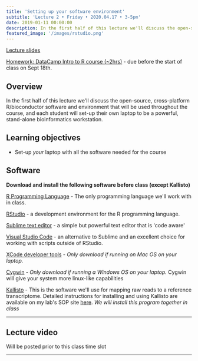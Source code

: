 ```yaml
---
title: 'Setting up your software environment'
subtitle: 'Lecture 2 • Friday • 2020.04.17 • 3-5pm'
date: 2019-01-11 00:00:00
description: In the first half of this lecture we'll discuss the open-source, cross-platform R/bioconductor software and environment that will be used throughout the course, and each student will set-up their own laptop to be a powerful, stand-alone bioinformatics workstation. 
featured_image: '/images/rstudio.png'
---
```


[Lecture slides](http://bit.ly/1ToDM3R)

[Homework: DataCamp Intro to R course (~2hrs)](https://www.datacamp.com/courses/free-introduction-to-r) - due before the start of class on Sept 18th. 

## Overview

In the first half of this lecture we'll discuss the open-source, cross-platform R/bioconductor software and environment that will be used throughout the course, and each student will set-up their own laptop to be a powerful, stand-alone bioinformatics workstation. 

## Learning objectives

* Set-up *your* laptop with all the software needed for the course

## Software

**Download and install the following software before class (except Kallisto)**

[R Programming Language](http://lib.stat.cmu.edu/R/CRAN/) - The only programming language we'll work with in class.

[RStudio](http://www.rstudio.com/products/rstudio/download/) - a development environment for the R programming language.

[Sublime text editor](http://www.sublimetext.com/) - a simple but powerful text editor that is 'code aware'

[Visual Studio Code](https://code.visualstudio.com/) - an alternative to Sublime and an excellent choice for working with scripts outside of RStudio.

[XCode developer tools](https://developer.apple.com/xcode/) - *Only download if running on Mac OS on your laptop.*

[Cygwin](https://www.cygwin.com/) - *Only download if running a Windows OS on your laptop.*  Cygwin will give your system more linux-like capabilities

[Kallisto](https://pachterlab.github.io/kallisto/) - This is the software we'll use for mapping raw reads to a reference transcriptome.  Detailed instructions for installing and using Kallisto are available on my lab's SOP site [here](https://chmi-sops.github.io/mydoc_kallisto.html).  *We will install this program together in class*

---

## Lecture video

Will be posted prior to this class time slot

---